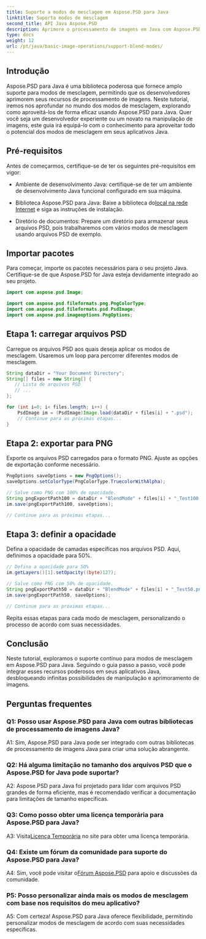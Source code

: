 ```yaml
---
title: Suporte a modos de mesclagem em Aspose.PSD para Java
linktitle: Suporta modos de mesclagem
second_title: API Java Aspose.PSD
description: Aprimore o processamento de imagens em Java com Aspose.PSD. Aprenda a aproveitar os modos de mesclagem para obter efeitos impressionantes.
type: docs
weight: 12
url: /pt/java/basic-image-operations/support-blend-modes/
---
```

## Introdução

Aspose.PSD para Java é uma biblioteca poderosa que fornece amplo suporte para modos de mesclagem, permitindo que os desenvolvedores aprimorem seus recursos de processamento de imagens. Neste tutorial, iremos nos aprofundar no mundo dos modos de mesclagem, explorando como aproveitá-los de forma eficaz usando Aspose.PSD para Java. Quer você seja um desenvolvedor experiente ou um novato na manipulação de imagens, este guia irá equipá-lo com o conhecimento para aproveitar todo o potencial dos modos de mesclagem em seus aplicativos Java.

## Pré-requisitos

Antes de começarmos, certifique-se de ter os seguintes pré-requisitos em vigor:

- Ambiente de desenvolvimento Java: certifique-se de ter um ambiente de desenvolvimento Java funcional configurado em sua máquina.

-  Biblioteca Aspose.PSD para Java: Baixe a biblioteca do[local na rede Internet](https://releases.aspose.com/psd/java/) e siga as instruções de instalação.

- Diretório de documentos: Prepare um diretório para armazenar seus arquivos PSD, pois trabalharemos com vários modos de mesclagem usando arquivos PSD de exemplo.

## Importar pacotes

Para começar, importe os pacotes necessários para o seu projeto Java. Certifique-se de que Aspose.PSD for Java esteja devidamente integrado ao seu projeto.

```java
import com.aspose.psd.Image;

import com.aspose.psd.fileformats.png.PngColorType;
import com.aspose.psd.fileformats.psd.PsdImage;
import com.aspose.psd.imageoptions.PngOptions;
```

## Etapa 1: carregar arquivos PSD

Carregue os arquivos PSD aos quais deseja aplicar os modos de mesclagem. Usaremos um loop para percorrer diferentes modos de mesclagem.

```java
String dataDir = "Your Document Directory";
String[] files = new String[] {
   // Lista de arquivos PSD
   // ...
};

for (int i=0; i< files.length; i++) {
    PsdImage im = (PsdImage)Image.load(dataDir + files[i] + ".psd");
    // Continue para as próximas etapas...
}
```

## Etapa 2: exportar para PNG

Exporte os arquivos PSD carregados para o formato PNG. Ajuste as opções de exportação conforme necessário.

```java
PngOptions saveOptions = new PngOptions();
saveOptions.setColorType(PngColorType.TruecolorWithAlpha);

// Salve como PNG com 100% de opacidade.
String pngExportPath100 = dataDir + "BlendMode" + files[i] + "_Test100.png";
im.save(pngExportPath100, saveOptions);

// Continue para as próximas etapas...
```

## Etapa 3: definir a opacidade

Defina a opacidade de camadas específicas nos arquivos PSD. Aqui, definimos a opacidade para 50%.

```java
// Defina a opacidade para 50%
im.getLayers()[1].setOpacity((byte)127);

// Salve como PNG com 50% de opacidade.
String pngExportPath50 = dataDir + "BlendMode" + files[i] + "_Test50.png";
im.save(pngExportPath50, saveOptions);

// Continue para as próximas etapas...
```

Repita essas etapas para cada modo de mesclagem, personalizando o processo de acordo com suas necessidades.

## Conclusão

Neste tutorial, exploramos o suporte contínuo para modos de mesclagem em Aspose.PSD para Java. Seguindo o guia passo a passo, você pode integrar esses recursos poderosos em seus aplicativos Java, desbloqueando infinitas possibilidades de manipulação e aprimoramento de imagens.

## Perguntas frequentes

### Q1: Posso usar Aspose.PSD para Java com outras bibliotecas de processamento de imagens Java?

A1: Sim, Aspose.PSD para Java pode ser integrado com outras bibliotecas de processamento de imagens Java para criar uma solução abrangente.

### Q2: Há alguma limitação no tamanho dos arquivos PSD que o Aspose.PSD for Java pode suportar?

A2: Aspose.PSD para Java foi projetado para lidar com arquivos PSD grandes de forma eficiente, mas é recomendado verificar a documentação para limitações de tamanho específicas.

### Q3: Como posso obter uma licença temporária para Aspose.PSD para Java?

 A3: Visita[Licença Temporária](https://purchase.aspose.com/temporary-license/) no site para obter uma licença temporária.

### Q4: Existe um fórum da comunidade para suporte do Aspose.PSD para Java?

 A4: Sim, você pode visitar o[Fórum Aspose.PSD](https://forum.aspose.com/c/psd/34) para apoio e discussões da comunidade.

### P5: Posso personalizar ainda mais os modos de mesclagem com base nos requisitos do meu aplicativo?

A5: Com certeza! Aspose.PSD para Java oferece flexibilidade, permitindo personalizar modos de mesclagem de acordo com suas necessidades específicas.